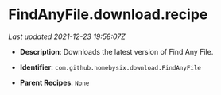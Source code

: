 # FindAnyFile.download.recipe

_Last updated 2021-12-23 19:58:07Z_

- **Description**: Downloads the latest version of Find Any File.

- **Identifier**: `com.github.homebysix.download.FindAnyFile`

- **Parent Recipes**: `None`